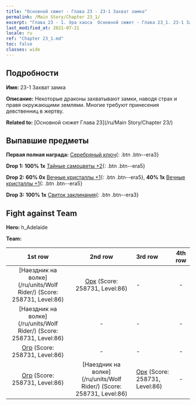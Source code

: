```yaml
---
title: "Основной сюжет - Глава 23 - 23-1 Захват замка"
permalink: /Main Story/Chapter 23_1/
excerpt: "Глава 23 - 1. Эра хаоса  Основной сюжет - Глава 23_1. 23-1 Захват замка"
last_modified_at: 2021-07-21
locale: ru
ref: "Chapter 23_1.md"
toc: false
classes: wide
---
```


## Подробности

 **Имя:** 23-1 Захват замка

 **Описание:** Некоторые драконы захватывают замки, наводя страх и правя окружающими землями. Многие требуют принесения девственниц в жертву.

 **Related to:** [Основной сюжет Глава 23](/ru/Main Story/Chapter 23/)

## Выпавшие предметы

 **Первая полная награда:** [Серебряный ключ](/ItemsRU/con_693/){: .btn .btn--era3}

 **Drop 1:** **100% 1x** [Тайные самоцветы +2](/ItemsRU/mat_79/){: .btn .btn--era5}

 **Drop 2:** **60% 0x** [Вечные кристаллы +1](/ItemsRU/mat_73/){: .btn .btn--era5}, **40% 1x** [Вечные кристаллы +1](/ItemsRU/mat_73/){: .btn .btn--era5}

 **Drop 3:** **100% 1x** [Свиток заклинания](/ItemsRU/con_694/){: .btn .btn--era3}


## Fight against Team
 **Hero:** h_Adelaide

 **Team:**


  | 1st row | 2nd row | 3rd row | 4th row |
  |:----:|:----:|:----|:----:|
  | [Наездник на волке](/ru/units/Wolf Rider/) (Score: 258731, Level:86)  | [Орк](/ru/units/Orc/) (Score: 258731, Level:86)  | - | - |
  | [Наездник на волке](/ru/units/Wolf Rider/) (Score: 258731, Level:86)  | - | - | - |
  | [Огр](/ru/units/Ogre/) (Score: 258731, Level:86)  | - | - | - |
  | [Огр](/ru/units/Ogre/) (Score: 258731, Level:86)  | [Наездник на волке](/ru/units/Wolf Rider/) (Score: 258731, Level:86)  | [Орк](/ru/units/Orc/) (Score: 258731, Level:86)  | - |


